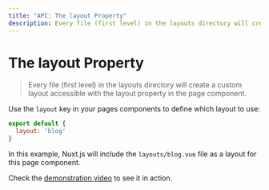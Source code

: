 ```yaml
---
title: "API: The layout Property"
description: Every file (first level) in the layouts directory will create a custom layout accessible with the layout property in the page component.
---
```


# The layout Property

> Every file (first level) in the layouts directory will create a custom layout accessible with the layout property in the page component.

Use the `layout` key in your pages components to define which layout to use:

```js
export default {
  layout: 'blog'
}
```

In this example, Nuxt.js will include the `layouts/blog.vue` file as a layout for this page component.

Check the [demonstration video](https://www.youtube.com/watch?v=YOKnSTp7d38) to see it in action.
